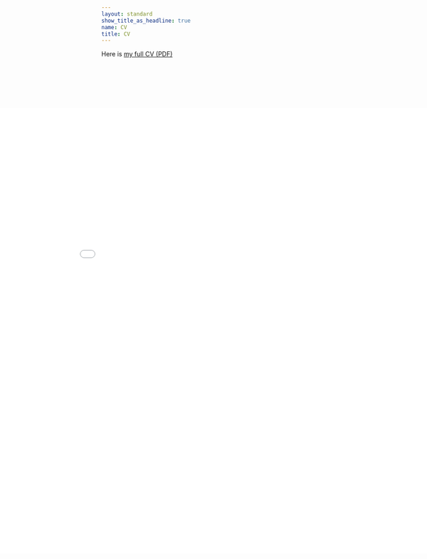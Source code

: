 ```yaml
---
layout: standard
show_title_as_headline: true
name: CV
title: CV
---
```


Here is <a href='../cv/cv-herzog-stefan.pdf' target='_blank'>my full CV (PDF)</a>

<iframe src="../cv/cv-herzog-stefan.pdf" style="width: 100vw; height: 1000px; position: relative; left: 50%; right: 50%; margin-left: -50vw; margin-right: -50vw; margin-top: 100px" frameborder="0"></iframe>
